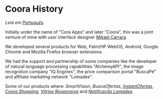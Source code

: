 # Coora History

_Leia em [Português](https://github.com/dirceu-jr/coora/blob/main/README.pt_BR.md)._

Initially under the name of "Cora Apps" and later "Coora", this was a joint venture of mine with user interface designer [Mikael Carrara](https://github.com/mikaelcarrara).

We developed several products for Web, Palm/HP WebOS, Android, Google Chrome and Mozilla Firefox browser extensions.

We had the support and partnership of some companies like the developer of natural language processing capabilities "AlchemyAPI", the image recognition company "IQ Engines", the price comparison portal "BuscaPé" and affiliate marketing network "Lomadee".

Some of our products where: _SmartVision_, _BuscaOfertas_, [_InstantOfertas_](https://github.com/dirceu-jr/instant-ofertas), [_Coora Shopping_](https://github.com/dirceu-jr/coora-shopping), [_Vitrine Responsiva_](https://github.com/dirceu-jr/vitrine-design-responsivo) and [_Notificação Lomadee_](https://github.com/dirceu-jr/notificacao-lomadee).
